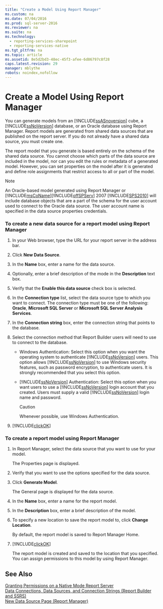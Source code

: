 ```yaml
---
title: "Create a Model Using Report Manager"
ms.custom: na
ms.date: 07/04/2016
ms.prod: sql-server-2016
ms.reviewer: na
ms.suite: na
ms.technology: 
  - reporting-services-sharepoint
  - reporting-services-native
ms.tgt_pltfrm: na
ms.topic: article
ms.assetid: 8e5d2bd3-48ec-45f3-afee-6d86797c8f28
caps.latest.revision: 29
manager: mblythe
robots: noindex,nofollow
---
```

# Create a Model Using Report Manager
You can generate models from an [!INCLUDE[ssASnoversion](../../Topics/TopicNameContainA/includes/ssASnoversion_md.md)] cube, a [!INCLUDE[ssNoVersion](../../Topics/TopicNameContainA/includes/ssNoVersion_md.md)] database, or an Oracle database using Report Manager. Report models are generated from shared data sources that are published on the report server. If you do not already have a shared data source, you must create one.  
  
 The report model that you generate is based entirely on the schema of the shared data source. You cannot choose which parts of the data source are included in the model, nor can you edit the rules or metadata of a generated model. However, you can set properties on the model after it is generated and define role assignments that restrict access to all or part of the model.  
  
> [!NOTE]  
>  An Oracle-based model generated using Report Manager or [!INCLUDE[msCoName](../../Topics/TopicNameContainA/includes/msCoName_md.md)][!INCLUDE[offSPServ](../../Topics/TopicNameContainA/includes/offSPServ_md.md)] 2007 [!INCLUDE[SPS2010](../../Topics/TopicNameContainA/includes/SPS2010_md.md)] will include database objects that are a part of the schema for the user account used to connect to the Oracle data source. The user account name is specified in the data source properties credentials.  
  
### To create a new data source for a report model using Report Manager  
  
1.  In your Web browser, type the URL for your report server in the address bar.  
  
2.  Click **New Data Source**.  
  
3.  In the **Name** box, enter a name for the data source.  
  
4.  Optionally, enter a brief description of the mode in the **Description** text box.  
  
5.  Verify that the **Enable this data source** check box is selected.  
  
6.  In the **Connection type** list, select the data source type to which you want to connect. The connection type must be one of the following: **Oracle**, **Microsoft SQL Server** or **Microsoft SQL Server Analysis Services**.  
  
7.  In the **Connection string** box, enter the connection string that points to the database.  
  
8.  Select the connection method that Report Builder users will need to use to connect to the database.  
  
    -   Windows Authentication: Select this option when you want the operating system to authenticate [!INCLUDE[ssNoVersion](../../Topics/TopicNameContainA/includes/ssNoVersion_md.md)] users. This option allows [!INCLUDE[ssNoVersion](../../Topics/TopicNameContainA/includes/ssNoVersion_md.md)] to use Windows security features, such as password encryption, to authenticate users. It is strongly recommended that you select this option.  
  
    -   [!INCLUDE[ssNoVersion](../../Topics/TopicNameContainA/includes/ssNoVersion_md.md)] Authentication: Select this option when you want users to use a [!INCLUDE[ssNoVersion](../../Topics/TopicNameContainA/includes/ssNoVersion_md.md)] login account that you created. Users must supply a valid [!INCLUDE[ssNoVersion](../../Topics/TopicNameContainA/includes/ssNoVersion_md.md)] login name and password.  
  
        > [!CAUTION]  
        >  Whenever possible, use Windows Authentication.  
  
9. [!INCLUDE[clickOK](../../Topics/TopicNameContainA/includes/clickOK_md.md)]  
  
### To create a report model using Report Manager  
  
1.  In Report Manager, select the data source that you want to use for your model.  
  
     The Properties page is displayed.  
  
2.  Verify that you want to use the options specified for the data source.  
  
3.  Click **Generate Model**.  
  
     The General page is displayed for the data source.  
  
4.  In the **Name** box, enter a name for the report model.  
  
5.  In the **Description** box, enter a brief description of the model.  
  
6.  To specify a new location to save the report model to, click **Change Location**.  
  
     By default, the report model is saved to Report Manager Home.  
  
7.  [!INCLUDE[clickOK](../../Topics/TopicNameContainA/includes/clickOK_md.md)]  
  
     The report model is created and saved to the location that you specified. You can assign permissions to this model by using Report Manager.  
  
## See Also  
 [Granting Permissions on a Native Mode Report Server](../../Topics/TopicNameContainA/Granting-Permissions-on-a-Native-Mode-Report-Server.md)   
 [Data Connections, Data Sources, and Connection Strings (Report Builder and SSRS)](../../Topics/TopicNameNotContainA/Data-Connections--Data-Sources--and-Connection-Strings--Report-Builder-and-SSRS-.md)   
 [New Data Source Page (Report Manager)](../../Topics/TopicNameNotContainA/New-Data-Source-Page--Report-Manager-.md)